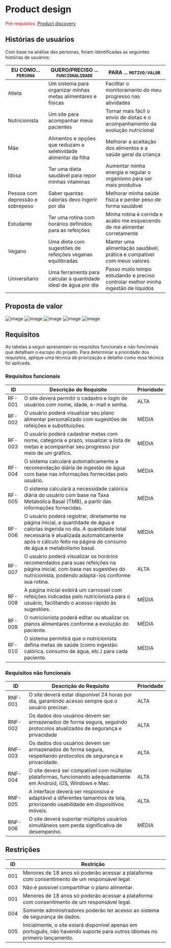 # Product design

<span style="color:red">Pré-requisitos: <a href="02-Product-discovery.md"> Product discovery</a></span>

## Histórias de usuários

Com base na análise das personas, foram identificadas as seguintes histórias de usuários:

|EU COMO... `PERSONA`| QUERO/PRECISO ... `FUNCIONALIDADE` |PARA ... `MOTIVO/VALOR`                 |
|--------------------|------------------------------------|----------------------------------------|
| Atleta | 	Um sistema para organizar minhas metas alimentares e físicas | Facilitar o monitoramento do meu progresso nas atividades |
| Nutricionista | 	Um site para acompanhar meus pacientes | Tornar mais fácil o envio de dietas e o acompanhamento da evolução nutricional |
| Mãe | 	Alimentos e opções que reduzam a seletividade alimentar da filha | Melhorar a aceitação dos alimentos e a saúde geral da criança |
| Idosa | Ter uma dieta saudável para repor minhas vitaminas | Aumentar minha energia e regular o organismo para ser mais produtiva |
| Pessoa com depressão e sobrepeso | Saber quantas calorias devo ingerir por dia | Melhorar minha saúde física e perder peso de forma saudável |
| Estudante | Ter uma rotina com horários definidos para as refeições | Minha rotina é corrida e acabo me esquecendo de me alimentar corretamente |
| Vegano | Uma dieta com sugestões de refeições veganas equilibradas | Manter uma alimentação saudável, prática e compatível com meus valores |
| Universitario | 	Uma ferramenta para calcular a quantidade ideal de água por dia | Passo muito tempo estudando e preciso controlar melhor minha ingestão de líquidos |


## Proposta de valor

![image](https://github.com/user-attachments/assets/f59f3a3c-ab88-4967-b4dc-eba73f768321)
![image](https://github.com/user-attachments/assets/4725aca3-999a-4764-9070-2b7507eff875)
![image](https://github.com/user-attachments/assets/6e4f2b75-15f0-4be9-aa81-f843f7896ea4)
![image](https://github.com/user-attachments/assets/8759120d-6f54-40bc-a5c2-24c38571a892)
![image](https://github.com/user-attachments/assets/d961bbb9-e74a-449b-9ebb-2d2327a04997)

## Requisitos

As tabelas a seguir apresentam os requisitos funcionais e não funcionais que detalham o escopo do projeto. Para determinar a prioridade dos requisitos, aplique uma técnica de priorização e detalhe como essa técnica foi aplicada.

### Requisitos funcionais

| ID     | Descrição do Requisito                                   | Prioridade |
| ------ | ---------------------------------------------------------- | ---------- |
| RF-001 | O site deverá permitir o cadastro e login de usuários com nome, idade, e-mail e senha. | ALTA |
| RF-002 | O usuário poderá visualizar seu plano alimentar personalizado com sugestões de refeições e substituições. | MÉDIA |
| RF-003 | O usuário poderá cadastrar metas com nome, categoria e prazo, visualizar a lista de metas e acompanhar seu progresso por meio de um gráfico.  | MÉDIA |
| RF-004 | O sistema calculará automaticamente a recomendação diária de ingestão de água com base nas informações fornecidas pelo usuário. | MÉDIA | 
| RF-005 | O sistema calculará a necessidade calórica diária do usuário com base na Taxa Metabólica Basal (TMB), a partir das informações fornecidas. | MÉDIA |
| RF-006 | O usuário poderá registrar, diretamente na página inicial, a quantidade de água e calorias ingerida no dia. A quantidade total necessária é atualizada automaticamente após o cálculo feito na página de consumo de água e metabolismo basal. | MÉDIA |
| RF-007 | O usuário poderá visualizar os horários recomendados para suas refeições na página inicial, com base nas sugestões do nutricionista, podendo adaptá-los conforme sua rotina. | ALTA |
| RF-008 | A página inicial exibirá um carrossel com refeições indicadas pelo nutricionista para o usuário, facilitando o acesso rápido às sugestões. | MÉDIA |
| RF-009 | O nutricionista poderá editar ou atualizar os planos alimentares conforme a evolução do paciente. | MÉDIA |
| RF-010 | O sistema permitirá que o nutricionista defina metas de saúde (como ingestão calórica, consumo de água, etc.) para cada paciente. | MÉDIA |
 
### Requisitos não funcionais

| ID      | Descrição do Requisito                                                              | Prioridade |
| ------- | ------------------------------------------------------------------------------------- | ---------- |
| RNF-001 | O site deverá estar disponível 24 horas por dia, garantindo acesso sempre que o usuário precisar. | ALTA   |
| RNF-002 | Os dados dos usuários devem ser armazenados de forma segura, seguindo protocolos atualizados de segurança e privacidade | ALTA |
| RNF-003 | Os dados dos usuários devem ser armazenados de forma segura, respeitando protocolos de segurança e privacidade. | ALTA |
| RNF-004 | O site deverá ser compatível com múltiplas plataformas, funcionando adequadamente em Android, iOS, Windows e Mac. | ALTA |
| RNF-005 | A interface deverá ser responsiva e adaptável a diferentes tamanhos de tela, priorizando usabilidade em dispositivos móveis. | ALTA |
| RNF-006 | O site deverá suportar múltiplos usuários simultâneos sem perda significativa de desempenho. | MÉDIA |

## Restrições

|ID| Restrição                                             |
|--|-------------------------------------------------------|
|001| Menores de 18 anos só poderão acessar a plataforma com consentimento de um responsável legal. |
|003| Não é possível compartilhar o plano alimentar. |
|001| Menores de 18 anos só poderão acessar a plataforma com consentimento de um responsável legal. |
|004| Somente administradores poderão ter acesso ao sistema de segurança de dados. |
|005| Inicialmente, o site estará disponível apenas em português, não havendo suporte para outros idiomas no primeiro lançamento. |
